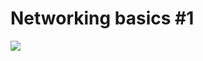 <h1>Networking basics #1</h1>
<img src="https://s3.amazonaws.com/intranet-projects-files/holbertonschool-sysadmin_devops/285/s7kpNYq.png">
